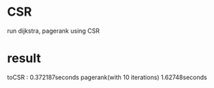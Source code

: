 # CSR
run dijkstra, pagerank using CSR

# result
<ego-Facebook>
  toCSR : 0.372187seconds   
  pagerank(with 10 iterations) 1.62748seconds
